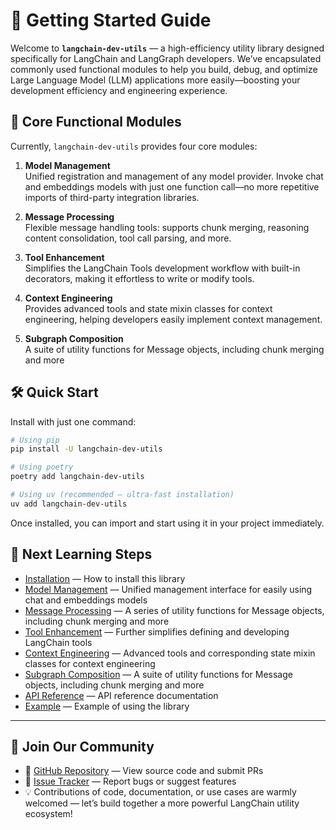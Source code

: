 # 🚀 Getting Started Guide

Welcome to **`langchain-dev-utils`** — a high-efficiency utility library designed specifically for LangChain and LangGraph developers. We’ve encapsulated commonly used functional modules to help you build, debug, and optimize Large Language Model (LLM) applications more easily—boosting your development efficiency and engineering experience.

## 📌 Core Functional Modules

Currently, `langchain-dev-utils` provides four core modules:

1. **Model Management**  
   Unified registration and management of any model provider. Invoke chat and embeddings models with just one function call—no more repetitive imports of third-party integration libraries.

2. **Message Processing**  
   Flexible message handling tools: supports chunk merging, reasoning content consolidation, tool call parsing, and more.

3. **Tool Enhancement**  
   Simplifies the LangChain Tools development workflow with built-in decorators, making it effortless to write or modify tools.

4. **Context Engineering**  
   Provides advanced tools and state mixin classes for context engineering, helping developers easily implement context management.

5. **Subgraph Composition**  
   A suite of utility functions for Message objects, including chunk merging and more

## 🛠️ Quick Start

Install with just one command:

```bash
# Using pip
pip install -U langchain-dev-utils

# Using poetry
poetry add langchain-dev-utils

# Using uv (recommended — ultra-fast installation)
uv add langchain-dev-utils
```

Once installed, you can import and start using it in your project immediately.

## 📘 Next Learning Steps

- [Installation](./installation.md) — How to install this library
- [Model Management](./model-management.md) — Unified management interface for easily using chat and embeddings models
- [Message Processing](./message-processing.md) — A series of utility functions for Message objects, including chunk merging and more
- [Tool Enhancement](./tool-enhancement.md) — Further simplifies defining and developing LangChain tools
- [Context Engineering](./context-engineering.md) — Advanced tools and corresponding state mixin classes for context engineering
- [Subgraph Composition](./graph_pipeline.md) — A suite of utility functions for Message objects, including chunk merging and more
- [API Reference](./api-reference.md) — API reference documentation
- [Example](./example.md) — Example of using the library

---

## 💬 Join Our Community

- 🐙 [GitHub Repository](https://github.com/TBice123123/langchain-dev-utils) — View source code and submit PRs
- 🐞 [Issue Tracker](https://github.com/TBice123123/langchain-dev-utils/issues) — Report bugs or suggest features
- 💡 Contributions of code, documentation, or use cases are warmly welcomed — let’s build together a more powerful LangChain utility ecosystem!
